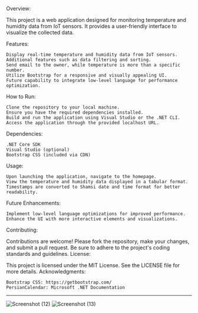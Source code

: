 Overview:

This project is a web application designed for monitoring temperature and humidity data from IoT sensors. It provides a user-friendly interface to visualize the collected data.

Features:

    Display real-time temperature and humidity data from IoT sensors.  
    Additional features such as data filtering and sorting.
    Send email to the owner, while temperature is more than a specific number. 
    Utilize Bootstrap for a responsive and visually appealing UI.
    Future capability to integrate low-level language for performance optimization. 

How to Run:

    Clone the repository to your local machine.
    Ensure you have the required dependencies installed.
    Build and run the application using Visual Studio or the .NET CLI.
    Access the application through the provided localhost URL.

Dependencies:

    .NET Core SDK
    Visual Studio (optional)
    Bootstrap CSS (included via CDN)

Usage:

    Upon launching the application, navigate to the homepage.
    View the temperature and humidity data displayed in a tabular format.
    Timestamps are converted to Shamsi date and time format for better readability.

Future Enhancements:

    Implement low-level language optimizations for improved performance.
    Enhance the UI with more interactive elements and visualizations.

Contributing:

Contributions are welcome! Please fork the repository, make your changes, and submit a pull request. Be sure to adhere to the project's coding standards and guidelines.
License:

This project is licensed under the MIT License. See the LICENSE file for more details.
Acknowledgments:

    Bootstrap CSS: https://getbootstrap.com/
    PersianCalendar: Microsoft .NET Documentation

----

 ![Screenshot (12)](https://github.com/alitaami/Manitoring_IOT/assets/116227297/2a9fcf53-0779-4201-8d27-034bbe155bbf)
 ![Screenshot (13)](https://github.com/alitaami/Manitoring_IOT/assets/116227297/8cbb7071-de32-4e2c-aa68-aebff2b25dd7)

